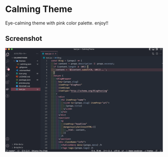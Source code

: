 # Calming Theme

Eye-calming theme with pink color palette. enjoy!!

## Screenshot

![Preview](https://raw.githubusercontent.com/diff001a/CalmingTheme/master/preview.png)
